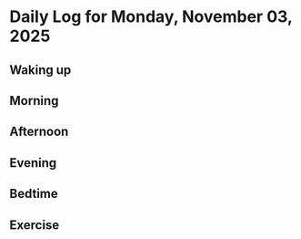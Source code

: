 # Daily Log for Monday, November 03, 2025

## Waking up

## Morning

## Afternoon

## Evening

## Bedtime

## Exercise
